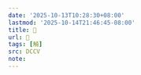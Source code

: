 ```yaml
---
date: '2025-10-13T10:28:30+08:00'
lastmod: '2025-10-14T21:46:45-08:00'
title: 􃖥
url: 􃖥
tags: [觭]
src: DCCV
note:
---
```

